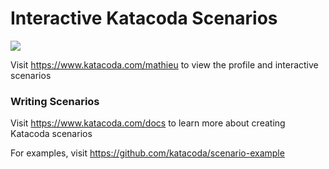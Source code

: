# Interactive Katacoda Scenarios

[![](http://shields.katacoda.com/katacoda/mathieu/count.svg)](https://www.katacoda.com/mathieu "Get your profile on Katacoda.com")

Visit https://www.katacoda.com/mathieu to view the profile and interactive scenarios

### Writing Scenarios
Visit https://www.katacoda.com/docs to learn more about creating Katacoda scenarios

For examples, visit https://github.com/katacoda/scenario-example
